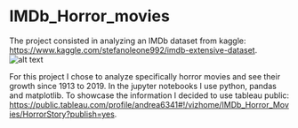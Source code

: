 # IMDb_Horror_movies

The project consisted in analyzing an IMDb dataset from kaggle: https://www.kaggle.com/stefanoleone992/imdb-extensive-dataset. 
![alt text](https://external-content.duckduckgo.com/iu/?u=https%3A%2F%2Fupload.wikimedia.org%2Fwikipedia%2Fcommons%2Fthumb%2F6%2F69%2FIMDB_Logo_2016.svg%2F1200px-IMDB_Logo_2016.svg.png&f=1&nofb=1)

For this project I chose to analyze specifically horror movies and see their growth since 1913 to 2019.
In the jupyter notebooks I use python, pandas and matplotlib. To showcase the information I decided to use tableau public: https://public.tableau.com/profile/andrea6341#!/vizhome/IMDb_Horror_Movies/HorrorStory?publish=yes. 
